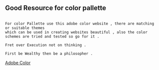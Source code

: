 ## Good Resource for color pallette

~~~

For color Pallette use this adobe color website , there are matching or suitable themes 
which can be used in creating websites beautiful , also the color schemes are tried and tested so go for it . 

Fret over Execution not on thinking . 

First be Wealthy then be a philosopher . 

~~~
[Adobe Color](https://color.adobe.com/explore)